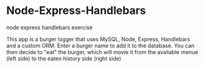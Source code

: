 # Node-Express-Handlebars

node express handlebars exercise

This app is a burger logger that uses MySQL, Node, Express, Handlebars and a custom ORM. Enter a burger name to add it to the database. You can then decide to "eat" the burger, which will movie it from the avaliable menue (left side) to the eaten history side (right side)

